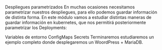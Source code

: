 Despliegues parametrizados
En muchas ocasiones necesitamos parametrizar nuestros despliegues, para ello podemos guardar información de distinta forma. En este módulo vamos a estudiar distintas maneras de guardar información en kubernetes, que nos permitirá posteriormente parametrizar los Deployments:

Variables de entorno
ConfigMaps
Secrets
Terminaremos estudiaremos un ejemplo completo donde desplegaremos un WoordPress + MariaDB.
